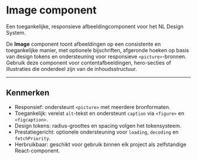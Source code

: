 # Image component

Een toegankelijke, responsieve afbeeldingcomponent voor het NL Design System.

De **Image** component toont afbeeldingen op een consistente en toegankelijke manier, met optionele bijschriften, afgeronde hoeken op basis van design tokens en ondersteuning voor responsieve `<picture>`-bronnen.  
Gebruik deze component voor contentafbeeldingen, hero-secties of illustraties die onderdeel zijn van de inhoudsstructuur.

---

## Kenmerken

- Responsief: ondersteunt `<picture>` met meerdere bronformaten.
- Toegankelijk: vereist `alt`-tekst en ondersteunt `caption` via `<figure>` en `<figcaption>`.
- Design tokens: radius-groottes en spacing volgen het tokensysteem.
- Prestatiegericht: optionele ondersteuning voor `loading`, `decoding` en `fetchPriority`.
- Herbruikbaar: geschikt voor gebruik binnen elk project als zelfstandige React-component.
